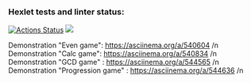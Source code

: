 ### Hexlet tests and linter status:
[![Actions Status](https://github.com/SavVldmr/java-project-61/workflows/hexlet-check/badge.svg)](https://github.com/SavVldmr/java-project-61/actions)
<a href="https://codeclimate.com/github/SavVldmr/java-project-61/maintainability"><img src="https://api.codeclimate.com/v1/badges/4175b5898dfbfa5124f4/maintainability" /></a>

Demonstration "Even game": https://asciinema.org/a/540604 /n
Demonstration "Calc game": https://asciinema.org/a/540834 /n
Demonstration "GCD game" : https://asciinema.org/a/544565 /n
Demonstration "Progression game" : https://asciinema.org/a/544636 /n

